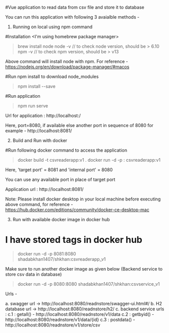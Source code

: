 #Vue application to read data from csv file and store it to database

You can run this application with following 3 avaialble methods -

1. Running on local using npm command

#Installation <I'm using homebrew package manager>
> brew install node
> node -v          // to check node version, should be > 6.10
> npm -v           // to check npm version, should be > v13

Above command will install node with npm. For reference - https://nodejs.org/en/download/package-manager/#macos

#Run npm install to download node_modules
> npm install --save

#Run application 
> npm run serve


Url for application : http://localhost:<port>/

Here, port=8080, if available else another port in sequence of 8080 for example - http://localhost:8081/


2. Build and Run with docker

#Run following docker command to access the application 

> docker build -t csvreaderapp:v1 .
> docker run -d -p <target port>:<internal port> csvreaderapp:v1

Here, 'target port' = 8081 and 'internal port' = 8080

You can use any available port in place of target port

Application url : http://localhost:8081/

Note: Please install docker desktop in your local machine before executing above command, for reference - https://hub.docker.com/editions/community/docker-ce-desktop-mac


3. Run with available docker image in docker hub

# I have stored tags in docker hub 

> docker run -d -p 8081:8080 shadabkhan1407/shkhan:csvreaderapp_v1

Make sure to run another docker image as given below (Backend service to store csv data in database)

> docker run -d -p 8080:8080 shadabkhan1407/shkhan:csvservice_v1

Urls -

a. swagger url -> http://localhost:8080/readnstore/swagger-ui.html#/
b. H2 database url -> http://localhost:8080/readnstore/h2/
c. backend service urls :
    c.1 :  getall()   - http://localhost:8080/readnstore/v1/data
    c.2 :  getbyid()  - http://localhost:8080/readnstore/v1/data/{id}
    c.3 :  postdata() - http://localhost:8080/readnstore/v1/store/csv